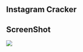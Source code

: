## Instagram Cracker


## ScreenShot


<img src="https://github.com/user-attachments/assets/013df847-d87b-483e-8c65-44df888b6dd0">

